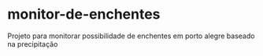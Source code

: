# monitor-de-enchentes
Projeto para monitorar possibilidade de enchentes em porto alegre baseado na precipitação 

